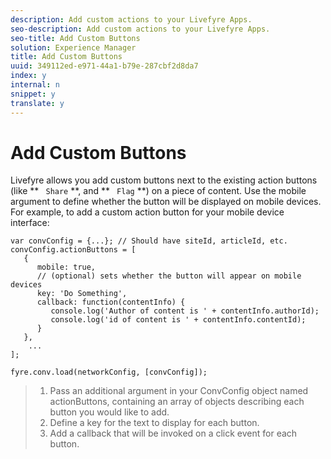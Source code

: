```yaml
---
description: Add custom actions to your Livefyre Apps.
seo-description: Add custom actions to your Livefyre Apps.
seo-title: Add Custom Buttons
solution: Experience Manager
title: Add Custom Buttons
uuid: 349112ed-e971-44a1-b79e-287cbf2d8da7
index: y
internal: n
snippet: y
translate: y
---
```


# Add Custom Buttons

Livefyre allows you add custom buttons next to the existing action buttons (like ** ` Share` **, and ** ` Flag` **) on a piece of content.
Use the mobile argument to define whether the button will be displayed on mobile devices.
For example, to add a custom action button for your mobile device interface:

```
var convConfig = {...}; // Should have siteId, articleId, etc. 
convConfig.actionButtons = [ 
   { 
      mobile: true,  
      // (optional) sets whether the button will appear on mobile devices 
      key: 'Do Something', 
      callback: function(contentInfo) { 
         console.log('Author of content is ' + contentInfo.authorId); 
         console.log('id of content is ' + contentInfo.contentId); 
      } 
   }, 
    ... 
]; 
  
fyre.conv.load(networkConfig, [convConfig]);
```

>1. Pass an additional argument in your ConvConfig object named actionButtons, containing an array of objects describing each button you would like to add.
>1. Define a key for the text to display for each button.
>1. Add a callback that will be invoked on a click event for each button.
